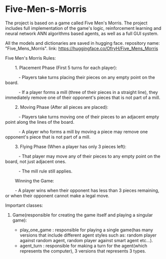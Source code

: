 # Five-Men-s-Morris
The project is based on a game called Five Men's Morris. The project includes full implementation of the game's logic, reinforcement learning and neural network ANN algorithms based agents, as well as a full GUI system.

All the models and dictionaries are saved in hugging face. repository name: "Five_Mens_Morris".
link: https://huggingface.co/OfryH/Five_Mens_Morris

Five Men's Morris Rules:

        1. Placement Phase (First 5 turns for each player):

           - Players take turns placing their pieces on any empty point on the board.

           - If a player forms a mill (three of their pieces in a straight line), they immediately remove one of their opponent's pieces that is not part of a mill.


        2. Moving Phase (After all pieces are placed):

           - Players take turns moving one of their pieces to an adjacent empty point along the lines of the board.

           - A player who forms a mill by moving a piece may remove one opponent's piece that is not part of a mill.
           

        3. Flying Phase (When a player has only 3 pieces left):

           - That player may move any of their pieces to any empty point on the board, not just adjacent ones.

           - The mill rule still applies.

        Winning the Game:

        - A player wins when their opponent has less than 3 pieces remaining, or when their opponent cannot make a legal move.

Important classes:
  1. Game(responsible for creating the game itself and playing a singular game):

       -  play_one_game : responsible for playing a single game(has many versions that include different agent styles such as: random player against random agent, random player against smart agent etc...).
       -  agent_turn : responsible for making a turn for the agent(which represents the computer), 3 versions that represents 3 types.
  
